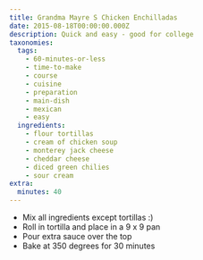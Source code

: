 ```yaml
---
title: Grandma Mayre S Chicken Enchilladas
date: 2015-08-18T00:00:00.000Z
description: Quick and easy - good for college
taxonomies:
  tags:
    - 60-minutes-or-less
    - time-to-make
    - course
    - cuisine
    - preparation
    - main-dish
    - mexican
    - easy
  ingredients:
    - flour tortillas
    - cream of chicken soup
    - monterey jack cheese
    - cheddar cheese
    - diced green chilies
    - sour cream
extra:
  minutes: 40
---
```

 - Mix all ingredients except tortillas :)
 - Roll in tortilla and place in a 9 x 9 pan
 - Pour extra sauce over the top
 - Bake at 350 degrees for 30 minutes
